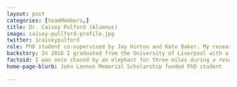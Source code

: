 ```yaml
---
layout: post
categories: [teamMembers,]
title: Dr. Caisey Pulford (Alumnus)
image: caisey-pullford-profile.jpg
twitter: 1caiseypulford
role: PhD student co-supervised by Jay Hinton and Kate Baker. My research focuses on using bacterial genomics to understand an epidemic of invasive nontyphoidal Salmonella, estimated to cause 388,000 deaths a year in Africa. Whole genome sequencing is revolutionising the way in which we understand the global dissemination of disease. My ambition is to use these methods to pursue a career focused on the surveillance, evolution and epidemiology of bacterial pathogens during global epidemics.
backstory: In 2016 I graduated from the University of Liverpool with a first class honours degree in Tropical Disease Biology. My honours project focused on Salmonella prevalence in a collection of venomous snakes and lead to me obtaining the Tropical Disease Biologist of the Year award at graduation. I then received a Wellcome Trust-funded summer internship at the Hinton lab which allowed me to continue this work by using genomic methods to investigate Salmonella diversity in this unusual host. I accepted a PhD in Biological sciences in 2016 funded by the University of Liverpool. Since starting my PhD, I have received the John Lennon Memorial Scholarship for significant contributions towards global health to support my research and was awarded the NOVA prize for significant early contributions in the field of biological sciences.
factoid: I was once chased by an elephant for three miles during a research trip to Malawi!
home-page-blurb: John Lennon Memorial Scholarship funded PhD student

---
```

